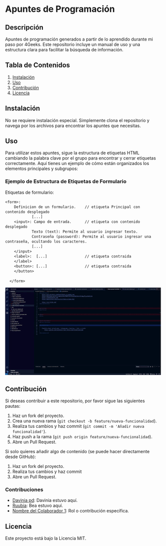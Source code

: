 # Apuntes de Programación

## Descripción
Apuntes de programación generados a partir de lo aprendido durante mi paso por 4Geeks. Este repositorio incluye un manual de uso y una estructura clara para facilitar la búsqueda de información.

## Tabla de Contenidos
1. [Instalación](#instalación)
2. [Uso](#uso)
3. [Contribución](#contribución)
4. [Licencia](#licencia)

## Instalación
No se requiere instalación especial. Simplemente clona el repositorio y navega por los archivos para encontrar los apuntes que necesitas.

## Uso
Para utilizar estos apuntes, sigue la estructura de etiquetas HTML cambiando la palabra clave por el grupo  para encontrar y cerrar etiquetas correctamente. Aquí tienes un ejemplo de cómo están organizados los elementos principales y subgrupos:

### Ejemplo de Estructura de Etiquetas de Formulario
Etiquetas de formulario:

    <form>: 
        Definicion de un formulario.    // etiqueta Principal con contenido desplegado
                [...]
        <input>: Campo de entrada.      // etiqueta con contenido desplegado
                Texto (text): Permite al usuario ingresar texto.     
                Contraseña (password): Permite al usuario ingresar una contraseña, ocultando los caracteres.
                [...] 
        </input> 
        <label>:  [...]                 // etiqueta contraida 
        </label>
        <button>: [...]                 // etiqueta contraida 
        </button>

      </form>

![Preview](RSC/vista_prrevia-uso_cierre_Etiquetas.gif)

## Contribución
Si deseas contribuir a este repositorio, por favor sigue las siguientes pautas:
1. Haz un fork del proyecto.
2. Crea una nueva rama (`git checkout -b feature/nueva-funcionalidad`).
3. Realiza tus cambios y haz commit (`git commit -m 'Añadir nueva funcionalidad'`).
4. Haz push a la rama (`git push origin feature/nueva-funcionalidad`).
5. Abre un Pull Request.

Si solo quieres añadir algo de contenido (se puede hacer directamente desde GitHub):
1. Haz un fork del proyecto.
2. Realiza tus cambios y haz commit 
3. Abre un Pull Request.

### Contribuciones
- [Davinia pd](https://github.com/daviniapd): Davinia estuvo aquí.
- [Ruubia](https://github.com/Ruubia): Bea estuvo aquí.
- [Nombre del Colaborador 1](https://github.com/eliasjr89): Rol o contribución específica.



## Licencia
Este proyecto está bajo la Licencia MIT.

